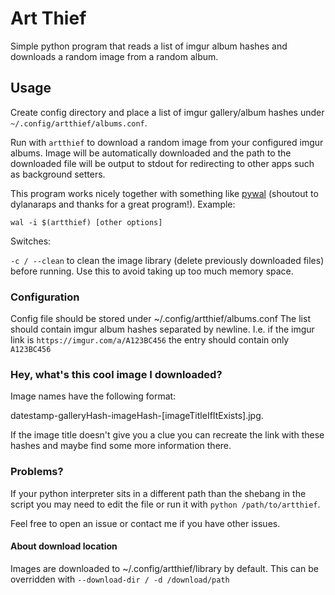 # Art Thief

Simple python program that reads a list of imgur album hashes and downloads a random image from a random album.

## Usage

Create config directory and place a list of imgur gallery/album hashes under `~/.config/artthief/albums.conf`.

Run with `artthief` to download a random image from your configured imgur albums. Image will be automatically downloaded and the path to the downloaded file will be output to stdout for redirecting to other apps such as background setters. 

This program works nicely together with something like [pywal](https://github.com/dylanaraps/pywal) (shoutout to dylanaraps and thanks for a great program!). Example:

```wal -i $(artthief) [other options]```

Switches:

`-c / --clean` to clean the image library (delete previously downloaded files) before running. Use this to avoid taking up too much memory space.

### Configuration

Config file should be stored under ~/.config/artthief/albums.conf
The list should contain imgur album hashes separated by newline.
I.e. if the imgur link is `https://imgur.com/a/A123BC456` the entry should contain only `A123BC456`

### Hey, what's this cool image I downloaded?

Image names have the following format:

datestamp-galleryHash-imageHash-[imageTitleIfItExists].jpg. 

If the image title doesn't give you a clue you can recreate the link with these hashes and maybe find some more information there.

### Problems?

If your python interpreter sits in a different path than the shebang in the script you may need to edit the file or run it with `python /path/to/artthief`.

Feel free to open an issue or contact me if you have other issues.

#### About download location

Images are downloaded to ~/.config/artthief/library by default. This can be overridden with `--download-dir / -d /download/path`
